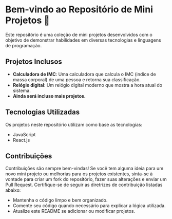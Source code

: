 # Bem-vindo ao Repositório de Mini Projetos 📂

Este repositório é uma coleção de mini projetos desenvolvidos com o objetivo de demonstrar habilidades em diversas tecnologias e linguagens de programação.
## Projetos Inclusos

- **Calculadora de IMC**: Uma calculadora que calcula o IMC (indice de massa corporal) de uma pessoa e retorna sua classificação.
- **Relógio digital**: Um relógio digital moderno que mostra a hora atual do sistema.
- **Ainda será incluso mais projetos.**

## Tecnologias Utilizadas

Os projetos neste repositório utilizam como base as tecnologias:

- JavaScript
- React.js

## Contribuições

Contribuições são sempre bem-vindas! Se você tem alguma ideia para um novo mini projeto ou melhorias para os projetos existentes, sinta-se à vontade para criar um fork do repositório, fazer suas alterações e enviar um Pull Request. Certifique-se de seguir as diretrizes de contribuição listadas abaixo:

- Mantenha o código limpo e bem organizado.
- Comente seu código quando necessário para explicar a lógica utilizada.
- Atualize este README se adicionar ou modificar projetos.
